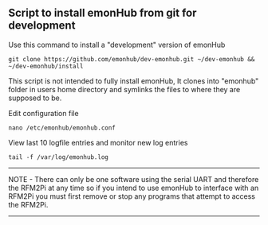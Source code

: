 Script to install emonHub from git for development
--------------------------------------------------

Use this command to install a "development" version of emonHub

    git clone https://github.com/emonhub/dev-emonhub.git ~/dev-emonhub && ~/dev-emonhub/install
    
This script is not intended to fully install emonHub, It clones into "emonhub" folder in users home directory and symlinks the files to where they are supposed to be.

Edit configuration file

    nano /etc/emonhub/emonhub.conf

View last 10 logfile entries and monitor new log entries

    tail -f /var/log/emonhub.log
    
-----------------------------------------------------------------

NOTE - There can only be one software using the serial UART and therefore the RFM2Pi at any time so if you intend to use emonHub to interface with an RFM2Pi you must first remove or stop any programs that attempt to access the RFM2Pi.
    
-----------------------------------------------------------------   




